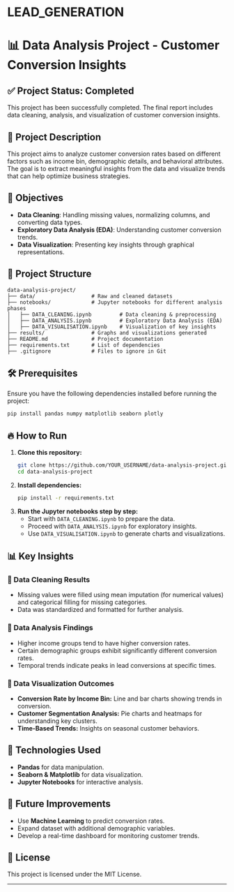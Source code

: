 # LEAD_GENERATION

# 📊 Data Analysis Project - Customer Conversion Insights  

## ✅ Project Status: Completed  
This project has been successfully completed. The final report includes data cleaning, analysis, and visualization of customer conversion insights.  

## 📌 Project Description  
This project aims to analyze customer conversion rates based on different factors such as income bin, demographic details, and behavioral attributes. The goal is to extract meaningful insights from the data and visualize trends that can help optimize business strategies.  

## 🚀 Objectives  
- **Data Cleaning**: Handling missing values, normalizing columns, and converting data types.  
- **Exploratory Data Analysis (EDA)**: Understanding customer conversion trends.  
- **Data Visualization**: Presenting key insights through graphical representations.  

## 📂 Project Structure  
```
data-analysis-project/
├── data/                  # Raw and cleaned datasets
├── notebooks/             # Jupyter notebooks for different analysis phases
│   ├── DATA_CLEANING.ipynb         # Data cleaning & preprocessing
│   ├── DATA_ANALYSIS.ipynb         # Exploratory Data Analysis (EDA)
│   ├── DATA_VISUALISATION.ipynb    # Visualization of key insights
├── results/               # Graphs and visualizations generated
├── README.md              # Project documentation
├── requirements.txt       # List of dependencies
├── .gitignore             # Files to ignore in Git
```

## 🛠️ Prerequisites  
Ensure you have the following dependencies installed before running the project:  
```bash
pip install pandas numpy matplotlib seaborn plotly
```

## 🔥 How to Run  
1. **Clone this repository:**  
   ```bash
   git clone https://github.com/YOUR_USERNAME/data-analysis-project.git
   cd data-analysis-project
   ```  
2. **Install dependencies:**  
   ```bash
   pip install -r requirements.txt
   ```  
3. **Run the Jupyter notebooks step by step:**  
   - Start with `DATA_CLEANING.ipynb` to prepare the data.  
   - Proceed with `DATA_ANALYSIS.ipynb` for exploratory insights.  
   - Use `DATA_VISUALISATION.ipynb` to generate charts and visualizations.  

## 📊 Key Insights  
### 🔹 Data Cleaning Results
- Missing values were filled using mean imputation (for numerical values) and categorical filling for missing categories.
- Data was standardized and formatted for further analysis.

### 🔹 Data Analysis Findings
- Higher income groups tend to have higher conversion rates.
- Certain demographic groups exhibit significantly different conversion rates.
- Temporal trends indicate peaks in lead conversions at specific times.

### 🔹 Data Visualization Outcomes
- **Conversion Rate by Income Bin:** Line and bar charts showing trends in conversion.
- **Customer Segmentation Analysis:** Pie charts and heatmaps for understanding key clusters.
- **Time-Based Trends:** Insights on seasonal customer behaviors.

## 📌 Technologies Used  
- **Pandas** for data manipulation.  
- **Seaborn & Matplotlib** for data visualization.  
- **Jupyter Notebooks** for interactive analysis.  

## 🚀 Future Improvements  
- Use **Machine Learning** to predict conversion rates.  
- Expand dataset with additional demographic variables.  
- Develop a real-time dashboard for monitoring customer trends.  

## 📜 License  
This project is licensed under the MIT License.  

---  

